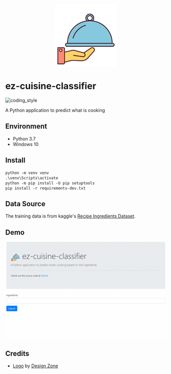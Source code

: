 <div align="center">
    <img src="https://github.com/zehengl/ez-cuisine-classifier/raw/main/static/favicon.png" alt="logo" height="196">
</div>

# ez-cuisine-classifier

![coding_style](https://img.shields.io/badge/code%20style-black-000000.svg)

A Python application to predict what is cooking

## Environment

- Python 3.7
- Windows 10

## Install

    python -m venv venv
    .\venv\Scripts\activate
    python -m pip install -U pip setuptools
    pip install -r requirements-dev.txt

## Data Source

The training data is from kaggle's [Recipe Ingredients Dataset](https://www.kaggle.com/kaggle/recipe-ingredients-dataset).

## Demo

![watch](demo.gif)

## Credits

- [Logo][1] by [Design Zone][2]

[1]: https://iconstore.co/icons/cafes-vector-icon-set/
[2]: https://iconstore.co/author/design-zone/
